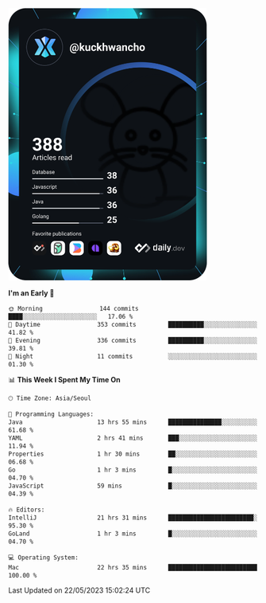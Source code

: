 <a href="https://app.daily.dev/kuckhwancho"><img src="https://github.com/kuckjwi0928/kuckjwi0928/blob/master/devcard.svg" width="400" alt="Kuckjwi Devcard"/></a>

<!--START_SECTION:waka-->
**I'm an Early 🐤** 

```text
🌞 Morning                144 commits         ████░░░░░░░░░░░░░░░░░░░░░   17.06 % 
🌆 Daytime                353 commits         ██████████░░░░░░░░░░░░░░░   41.82 % 
🌃 Evening                336 commits         ██████████░░░░░░░░░░░░░░░   39.81 % 
🌙 Night                  11 commits          ░░░░░░░░░░░░░░░░░░░░░░░░░   01.30 % 
```


📊 **This Week I Spent My Time On** 

```text
🕑︎ Time Zone: Asia/Seoul

💬 Programming Languages: 
Java                     13 hrs 55 mins      ███████████████░░░░░░░░░░   61.68 % 
YAML                     2 hrs 41 mins       ███░░░░░░░░░░░░░░░░░░░░░░   11.94 % 
Properties               1 hr 30 mins        ██░░░░░░░░░░░░░░░░░░░░░░░   06.68 % 
Go                       1 hr 3 mins         █░░░░░░░░░░░░░░░░░░░░░░░░   04.70 % 
JavaScript               59 mins             █░░░░░░░░░░░░░░░░░░░░░░░░   04.39 % 

🔥 Editors: 
IntelliJ                 21 hrs 31 mins      ████████████████████████░   95.30 % 
GoLand                   1 hr 3 mins         █░░░░░░░░░░░░░░░░░░░░░░░░   04.70 % 

💻 Operating System: 
Mac                      22 hrs 35 mins      █████████████████████████   100.00 % 
```


 Last Updated on 22/05/2023 15:02:24 UTC
<!--END_SECTION:waka-->
